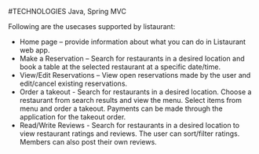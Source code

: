 #TECHNOLOGIES
Java, Spring MVC

Following are the usecases supported by listaurant:
* Home page – provide information about what you can do in Listaurant web app.
* Make a Reservation – Search for restaurants in a desired location and book a table at the selected restaurant at a specific date/time. 
* View/Edit Reservations – View open reservations made by the user and edit/cancel existing reservations. 
* Order a takeout - Search for restaurants in a desired location. Choose a restaurant from search results 
and view the menu. Select items from menu and order a takeout. Payments can be made through the application for the takeout order.
* Read/Write Reviews - Search for restaurants in a desired location to view restaurant ratings and reviews. 
The user can sort/filter ratings. Members can also post their own reviews.
